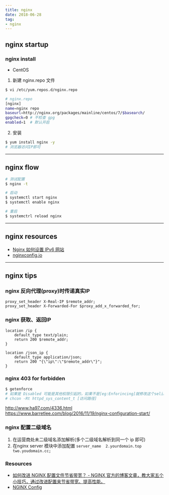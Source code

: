 ```yaml
---
title: nginx
date: 2018-06-28
tag:
- nginx
---
```


## nginx startup

### nginx install

- CentOS

1. 新建 nginx.repo 文件
``` bash
$ vi /etc/yum.repos.d/nginx.repo
```

``` bash
# nginx.repo
[nginx]
name=nginx repo
baseurl=http://nginx.org/packages/mainline/centos/7/$basearch/
gpgcheck=0 # 不检查 gpg
enabled=1  # 默认开启
```

2. 安装
``` bash
$ yum install nginx -y
# 浏览器访问IP即可
```

---

## nginx flow


``` bash
# 测试配置
$ nginx -t 

# 启动
$ systemctl start nginx
$ systemctl enable nginx

# 重启
$ systemctrl reload nginx
```

---

## nginx resources

- [Nginx 如何设置 IPv6 网站](https://bubblin.io/blog/ipv6-nginx)
- [nginxconfig.io](https://nginxconfig.io/)

--- 

## nginx tips

### nginx 反向代理(proxy)时传递真实IP

```
proxy_set_header X-Real-IP $remote_addr;
proxy_set_header X-Forwarded-For $proxy_add_x_forwarded_for;
```

### nginx 获取、返回IP

```
location /ip {
    default_type text/plain;
    return 200 $remote_addr;
}
```

```
location /json_ip {
    default_type application/json;
    return 200 "{\"ip\":\"$remote_addr\"}";
}
```

### nginx 403 for forbidden

``` bash 
$ getenforce 
# 如果是 Disabled 可能是其他权限引起的，如果不是[eg:Enforincing]就修改这个selinux配置
# chcon -Rt httpd_sys_content_t [访问路径]
```
http://www.ha97.com/4336.html
https://www.barretlee.com/blog/2016/11/19/nginx-configuration-start/


### nginx 配置二级域名

1. 在运营商处未二级域名添加解析(多个二级域名解析到同一个 ip 即可)
2. 在nginx server 模块中添加配置 `server_name  2.yourdomain.top two.youdomain.cc;`


### Resources 

- [如何改进 NGINX 配置文件节省带宽？ - NGINX 官方的博客文章，教大家五个小技巧，通过改进配置来节省带宽、提高性能。](https://www.nginx.com/blog/help-the-world-by-healing-your-nginx-configuration/)
- [NGINX Config](https://www.digitalocean.com/community/tools/nginx)
